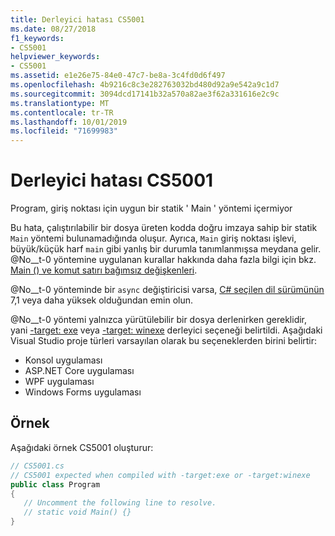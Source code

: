 ```yaml
---
title: Derleyici hatası CS5001
ms.date: 08/27/2018
f1_keywords:
- CS5001
helpviewer_keywords:
- CS5001
ms.assetid: e1e26e75-84e0-47c7-be8a-3c4fd0d6f497
ms.openlocfilehash: 4b9216c8c3e282763032bd480d92a9e542a9c1d7
ms.sourcegitcommit: 3094dcd17141b32a570a82ae3f62a331616e2c9c
ms.translationtype: MT
ms.contentlocale: tr-TR
ms.lasthandoff: 10/01/2019
ms.locfileid: "71699983"
---
```

# <a name="compiler-error-cs5001"></a>Derleyici hatası CS5001

Program, giriş noktası için uygun bir statik ' Main ' yöntemi içermiyor

Bu hata, çalıştırılabilir bir dosya üreten kodda doğru imzaya sahip bir statik `Main` yöntemi bulunamadığında oluşur. Ayrıca, `Main` giriş noktası işlevi, büyük/küçük harf `main` gibi yanlış bir durumla tanımlanmışsa meydana gelir. @No__t-0 yöntemine uygulanan kurallar hakkında daha fazla bilgi için bkz. [Main () ve komut satırı bağımsız değişkenleri](../programming-guide/main-and-command-args/index.md).

@No__t-0 yönteminde bir `async` değiştiricisi varsa, [ C# seçilen dil sürümünün](../language-reference/configure-language-version.md) 7,1 veya daha yüksek olduğundan emin olun.

@No__t-0 yöntemi yalnızca yürütülebilir bir dosya derlenirken gereklidir, yani [-target: exe](/dotnet/csharp/language-reference/compiler-options/target-exe-compiler-option) veya [-target: winexe](/dotnet/csharp/language-reference/compiler-options/target-winexe-compiler-option) derleyici seçeneği belirtildi. Aşağıdaki Visual Studio proje türleri varsayılan olarak bu seçeneklerden birini belirtir:

- Konsol uygulaması
- ASP.NET Core uygulaması
- WPF uygulaması
- Windows Forms uygulaması

## <a name="example"></a>Örnek

Aşağıdaki örnek CS5001 oluşturur:
  
```csharp
// CS5001.cs
// CS5001 expected when compiled with -target:exe or -target:winexe
public class Program
{
   // Uncomment the following line to resolve.
   // static void Main() {}
}
```  
